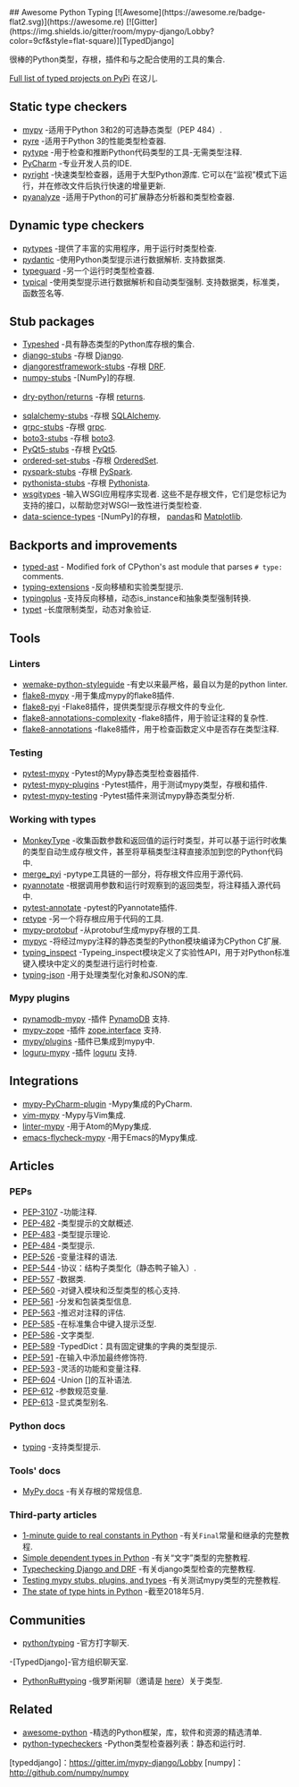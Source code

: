 <div class="github-widget" data-repo="typeddjango/awesome-python-typing"></div>
<script async src="https://pagead2.googlesyndication.com/pagead/js/adsbygoogle.js"></script><ins class="adsbygoogle" style="display:block" data-ad-client="ca-pub-6890694312814945" data-ad-slot="5473692530" data-ad-format="auto"  data-full-width-responsive="true"></ins><script>(adsbygoogle = window.adsbygoogle || []).push({});</script>
## Awesome Python Typing [![Awesome](https://awesome.re/badge-flat2.svg)](https://awesome.re) [![Gitter](https://img.shields.io/gitter/room/mypy-django/Lobby?color=9cf&style=flat-square)][TypedDjango]

很棒的Python类型，存根，插件和与之配合使用的工具的集合.




[Full list of typed projects on PyPi](https://pypi.org/search/?q=&o=&c=Typing+%3A%3A+Typed) 在这儿.


## Static type checkers

- [mypy](https://github.com/python/mypy) -适用于Python 3和2的可选静态类型（PEP 484）.
- [pyre](https://pyre-check.org/) -适用于Python 3的性能类型检查器.
- [pytype](https://github.com/google/pytype) -用于检查和推断Python代码类型的工具-无需类型注释.
- [PyCharm](https://www.jetbrains.com/pycharm/) -专业开发人员的IDE.
- [pyright](https://github.com/Microsoft/pyright)  -快速类型检查器，适用于大型Python源库. 它可以在“监视”模式下运行，并在修改文件后执行快速的增量更新.
- [pyanalyze](https://github.com/quora/pyanalyze) -适用于Python的可扩展静态分析器和类型检查器.

## Dynamic type checkers

- [pytypes](https://github.com/Stewori/pytypes) -提供了丰富的实用程序，用于运行时类型检查.
- [pydantic](https://github.com/samuelcolvin/pydantic)  -使用Python类型提示进行数据解析. 支持数据类.
- [typeguard](https://github.com/agronholm/typeguard) -另一个运行时类型检查器.
- [typical](https://github.com/seandstewart/typical/)  -使用类型提示进行数据解析和自动类型强制. 支持数据类，标准类，函数签名等.

## Stub packages

- [Typeshed](https://github.com/python/typeshed) -具有静态类型的Python库存根的集合.
- [django-stubs](https://github.com/typeddjango/django-stubs) -存根 [Django](https://github.com/django/django).
- [djangorestframework-stubs](https://github.com/typeddjango/djangorestframework-stubs) -存根 [DRF](https://github.com/encode/django-rest-framework).
- [numpy-stubs](https://github.com/numpy/numpy-stubs) -[NumPy]的存根.
<!--lint disable double-link-->
- [dry-python/returns](https://github.com/dry-python/returns) -存根 [returns](https://github.com/dry-python/returns).
<!--lint enable double-link-->
- [sqlalchemy-stubs](https://github.com/dropbox/sqlalchemy-stubs) -存根 [SQLAlchemy](https://github.com/sqlalchemy/sqlalchemy).
- [grpc-stubs](https://github.com/shabbyrobe/grpc-stubs) -存根 [grpc](https://github.com/grpc/grpc).
- [boto3-stubs](https://github.com/vemel/mypy_boto3_builder) -存根 [boto3](https://github.com/boto/boto3).
- [PyQt5-stubs](https://github.com/stlehmann/PyQt5-stubs) -存根 [PyQt5](https://www.riverbankcomputing.com/software/pyqt/intro).
- [ordered-set-stubs](https://github.com/rominf/ordered-set-stubs) -存根 [OrderedSet](https://github.com/LuminosoInsight/ordered-set).
- [pyspark-stubs](https://github.com/zero323/pyspark-stubs) -存根 [PySpark](https://spark.apache.org/docs/latest/api/python/index.html).
- [pythonista-stubs](https://github.com/hbmartin/pythonista-stubs) -存根 [Pythonista](http://omz-software.com/pythonista/docs/ios/).
- [wsgitypes](https://github.com/shabbyrobe/wsgitypes)  -输入WSGI应用程序实现者. 这些不是存根文件，它们是您标记为支持的接口，以帮助您对WSGI一致性进行类型检查.
- [data-science-types](https://github.com/predictive-analytics-lab/data-science-types) -[NumPy]的存根， [pandas](https://github.com/pandas-dev/pandas)和 [Matplotlib](https://github.com/matplotlib/matplotlib).

## Backports and improvements

- [typed-ast](https://github.com/python/typed_ast) - Modified fork of CPython's ast module that parses `# type:` comments.
- [typing-extensions](https://github.com/python/typing/tree/master/typing_extensions) -反向移植和实验类型提示.
- [typingplus](https://github.com/contains-io/typingplus/) -支持反向移植，动态is_instance和抽象类型强制转换.
- [typet](https://github.com/contains-io/typet) -长度限制类型，动态对象验证.

## Tools

### Linters

- [wemake-python-styleguide](https://github.com/wemake-services/wemake-python-styleguide) -有史以来最严格，最自以为是的python linter.
- [flake8-mypy](https://github.com/ambv/flake8-mypy) -用于集成mypy的flake8插件.
- [flake8-pyi](https://github.com/ambv/flake8-pyi) -Flake8插件，提供类型提示存根文件的专业化.
- [flake8-annotations-complexity](https://github.com/best-doctor/flake8-annotations-complexity) -flake8插件，用于验证注释的复杂性.
- [flake8-annotations](https://github.com/sco1/flake8-annotations) -flake8插件，用于检查函数定义中是否存在类型注释.

### Testing

- [pytest-mypy](https://github.com/dbader/pytest-mypy) -Pytest的Mypy静态类型检查器插件.
- [pytest-mypy-plugins](https://github.com/typeddjango/pytest-mypy-plugins) -Pytest插件，用于测试mypy类型，存根和插件.
- [pytest-mypy-testing](https://github.com/davidfritzsche/pytest-mypy-testing) -Pytest插件来测试mypy静态类型分析.

### Working with types

- [MonkeyType](https://github.com/instagram/MonkeyType) -收集函数参数和返回值的运行时类型，并可以基于运行时收集的类型自动生成存根文件，甚至将草稿类型注释直接添加到您的Python代码中.
- [merge_pyi](https://github.com/google/pytype/tree/master/pytype/tools/merge_pyi) -pytype工具链的一部分，将存根文件应用于源代码.
- [pyannotate](https://github.com/dropbox/pyannotate) -根据调用参数和运行时观察到的返回类型，将注释插入源代码中.
- [pytest-annotate](https://github.com/kensho-technologies/pytest-annotate) -pytest的Pyannotate插件.
- [retype](https://github.com/ambv/retype) -另一个将存根应用于代码的工具.
- [mypy-protobuf](https://github.com/dropbox/mypy-protobuf) -从protobuf生成mypy存根的工具.
- [mypyc](https://github.com/python/mypy/tree/master/mypyc) -将经过mypy注释的静态类型的Python模块编译为CPython C扩展.
- [typing_inspect](https://github.com/ilevkivskyi/typing_inspect) -Typeing_inspect模块定义了实验性API，用于对Python标准键入模块中定义的类型进行运行时检查.
- [typing-json](https://pypi.org/project/typing-json/) -用于处理类型化对象和JSON的库.

### Mypy plugins

- [pynamodb-mypy](https://github.com/pynamodb/pynamodb-mypy) -插件 [PynamoDB](https://github.com/pynamodb/PynamoDB) 支持.
- [mypy-zope](https://github.com/Shoobx/mypy-zope) -插件 [zope.interface](https://zopeinterface.readthedocs.io/en/latest/) 支持.
- [mypy/plugins](https://github.com/python/mypy/tree/master/mypy/plugins) -插件已集成到mypy中.
- [loguru-mypy](https://github.com/kornicameister/loguru-mypy) -插件 [loguru](https://github.com/Delgan/loguru) 支持.


## Integrations

- [mypy-PyCharm-plugin](https://github.com/dropbox/mypy-PyCharm-plugin) -Mypy集成的PyCharm.
- [vim-mypy](https://github.com/Integralist/vim-mypy) -Mypy与Vim集成.
- [linter-mypy](https://atom.io/packages/linter-mypy) -用于Atom的Mypy集成.
- [emacs-flycheck-mypy](https://github.com/lbolla/emacs-flycheck-mypy) -用于Emacs的Mypy集成.


## Articles

### PEPs

- [PEP-3107](https://www.python.org/dev/peps/pep-3107) -功能注释.
- [PEP-482](https://www.python.org/dev/peps/pep-0482/) -类型提示的文献概述.
- [PEP-483](https://www.python.org/dev/peps/pep-0483/) -类型提示理论.
- [PEP-484](https://www.python.org/dev/peps/pep-0484/) -类型提示.
- [PEP-526](https://www.python.org/dev/peps/pep-0526/) -变量注释的语法.
- [PEP-544](https://www.python.org/dev/peps/pep-0544/) -协议：结构子类型化（静态鸭子输入）.
- [PEP-557](https://www.python.org/dev/peps/pep-0557/) -数据类.
- [PEP-560](https://www.python.org/dev/peps/pep-0560/) -对键入模块和泛型类型的核心支持.
- [PEP-561](https://www.python.org/dev/peps/pep-0561/) -分发和包装类型信息.
- [PEP-563](https://www.python.org/dev/peps/pep-0563/) -推迟对注释的评估.
- [PEP-585](https://www.python.org/dev/peps/pep-0585/) -在标准集合中键入提示泛型.
- [PEP-586](https://www.python.org/dev/peps/pep-0586/) -文字类型.
- [PEP-589](https://www.python.org/dev/peps/pep-0589/) -TypedDict：具有固定键集的字典的类型提示.
- [PEP-591](https://www.python.org/dev/peps/pep-0591/) -在输入中添加最终修饰符.
- [PEP-593](https://www.python.org/dev/peps/pep-0593/) -灵活的功能和变量注释.
- [PEP-604](https://www.python.org/dev/peps/pep-0604/) -Union []的互补语法.
- [PEP-612](https://www.python.org/dev/peps/pep-0612/) -参数规范变量.
- [PEP-613](https://www.python.org/dev/peps/pep-0613/) -显式类型别名.


### Python docs

- [typing](https://docs.python.org/3/library/typing.html) -支持类型提示.

### Tools' docs

- [MyPy docs](https://mypy.readthedocs.io/en/latest/stubs.html) -有关存根的常规信息.

### Third-party articles

- [1-minute guide to real constants in Python](https://sobolevn.me/2018/07/real-python-contants) -有关`Final`常量和继承的完整教程.
- [Simple dependent types in Python](https://sobolevn.me/2019/01/simple-dependent-types-in-python) -有关“文字”类型的完整教程.
- [Typechecking Django and DRF](https://sobolevn.me/2019/08/typechecking-django-and-drf) -有关django类型检查的完整教程.
- [Testing mypy stubs, plugins, and types](https://sobolevn.me/2019/08/testing-mypy-types) -有关测试mypy类型的完整教程.
- [The state of type hints in Python](https://www.bernat.tech/the-state-of-type-hints-in-python/) -截至2018年5月.

## Communities

- [python/typing](https://gitter.im/python/typing) -官方打字聊天.
<!--lint disable awesome-list-item-->
-[TypedDjango]-官方组织聊天室.
<!--lint enable awesome-list-item-->
- [PythonRu#typing](https://python-ru.slack.com) -俄罗斯闲聊（邀请是 [here](https://slack.python.ru/)）关于类型.


## Related

- [awesome-python](https://github.com/vinta/awesome-python) -精选的Python框架，库，软件和资源的精选清单.
- [python-typecheckers](https://github.com/ethanhs/python-typecheckers) -Python类型检查器列表：静态和运行时.


[typeddjango]：https://gitter.im/mypy-django/Lobby
[numpy]：http://github.com/numpy/numpy
